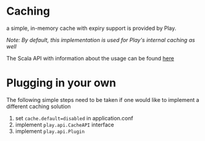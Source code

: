 # Caching

a simple, in-memory cache with expiry support is provided by Play.

_Note: By default, this implementation is used for Play's internal caching as well_

The Scala API with information about the usage can be found [here](https://github.com/playframework/Play20/blob/master/framework/play/src/main/scala/play/api/cache/Cache.scala )

# Plugging in your own 
The following simple steps need to be taken if one would like to implement a different caching solution

1. set ```cache.default=disabled``` in application.conf
2. implement ```play.api.CacheAPI``` interface
3. implement ```play.api.Plugin```
